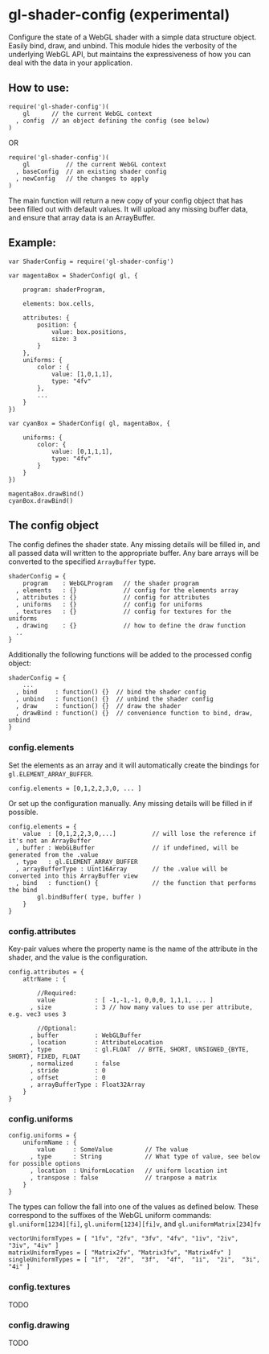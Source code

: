 # gl-shader-config (experimental)

Configure the state of a WebGL shader with a simple data structure object. Easily bind, draw, and unbind. This module hides the verbosity of the underlying WebGL API, but maintains the expressiveness of how you can deal with the data in your application.

## How to use:

	require('gl-shader-config')(
	    gl      // the current WebGL context
	  , config  // an object defining the config (see below)
	)

OR

	require('gl-shader-config')(
	    gl          // the current WebGL context
	  , baseConfig  // an existing shader config
	  , newConfig   // the changes to apply
	)

The main function will return a new copy of your config object that has been filled out with default values. It will upload any missing buffer data, and ensure that array data is an ArrayBuffer.

## Example:

	var ShaderConfig = require('gl-shader-config')
	
	var magentaBox = ShaderConfig( gl, {
		
		program: shaderProgram,
		
		elements: box.cells,
		
		attributes: {
			position: {
				value: box.positions,
				size: 3
			}
		},
		uniforms: {
			color : {
				value: [1,0,1,1],
				type: "4fv"
			},
			...
		}
	})
	
	var cyanBox = ShaderConfig( gl, magentaBox, {
		
		uniforms: {
			color: {
				value: [0,1,1,1],
				type: "4fv"
			}
		}
	})
	
	magentaBox.drawBind()
	cyanBox.drawBind()


## The config object

The config defines the shader state. Any missing details will be filled in, and all passed data will written to the appropriate buffer. Any bare arrays will be converted to the specified `ArrayBuffer` type.

	shaderConfig = {
	    program    : WebGLProgram   // the shader program
	  , elements   : {}             // config for the elements array
	  , attributes : {}             // config for attributes
	  , uniforms   : {}             // config for uniforms
	  , textures   : {}             // config for textures for the uniforms
	  , drawing    : {}             // how to define the draw function
	  ..
	}

Additionally the following functions will be added to the processed config object:

	shaderConfig = { 
	    ...
	  , bind     : function() {}  // bind the shader config
	  , unbind   : function() {}  // unbind the shader config
	  , draw     : function() {}  // draw the shader
	  , drawBind : function() {}  // convenience function to bind, draw, unbind
	}

### config.elements

Set the elements as an array and it will automatically create the bindings for `gl.ELEMENT_ARRAY_BUFFER`.

	config.elements = [0,1,2,2,3,0, ... ]

Or set up the configuration manually. Any missing details will be filled in if possible.

	config.elements = {
	    value  : [0,1,2,2,3,0,...]          // will lose the reference if it's not an ArrayBuffer
	  , buffer : WebGLBuffer                // if undefined, will be generated from the .value
	  , type   : gl.ELEMENT_ARRAY_BUFFER
	  , arrayBufferType : Uint16Array       // the .value will be converted into this ArrayBuffer view
	  , bind   : function() {               // the function that performs the bind
	        gl.bindBuffer( type, buffer )
	    }
	}

### config.attributes

Key-pair values where the property name is the name of the attribute in the shader, and the value is the configuration.

	config.attributes = {
		attrName : {
			
			//Required:
			value           : [ -1,-1,-1, 0,0,0, 1,1,1, ... ]
		  , size            : 3 // how many values to use per attribute, e.g. vec3 uses 3
		  
		  	//Optional:		  
		  , buffer          : WebGLBuffer
		  , location        : AttributeLocation
		  , type            : gl.FLOAT  // BYTE, SHORT, UNSIGNED_{BYTE, SHORT}, FIXED, FLOAT
		  , normalized      : false
		  , stride          : 0
		  , offset          : 0
		  , arrayBufferType : Float32Array
		}
	}


### config.uniforms


	config.uniforms = {
	    uniformName : {
	       	value     : SomeValue         // The value
	      ,	type      : String            // What type of value, see below for possible options
	      , location  : UniformLocation   // uniform location int
	      ,	transpose : false             // tranpose a matrix
	    }
	}

The types can follow the fall into one of the values as defined below. These correspond to the suffixes of the WebGL uniform commands: `gl.uniform[1234][fi]`, `gl.uniform[1234][fi]v`, and `gl.uniformMatrix[234]fv`

	vectorUniformTypes = [ "1fv", "2fv", "3fv", "4fv", "1iv", "2iv", "3iv", "4iv" ]
	matrixUniformTypes = [ "Matrix2fv", "Matrix3fv", "Matrix4fv" ]
	singleUniformTypes = [ "1f",  "2f",  "3f",  "4f",  "1i",  "2i",  "3i",  "4i" ]


### config.textures

TODO

### config.drawing

TODO